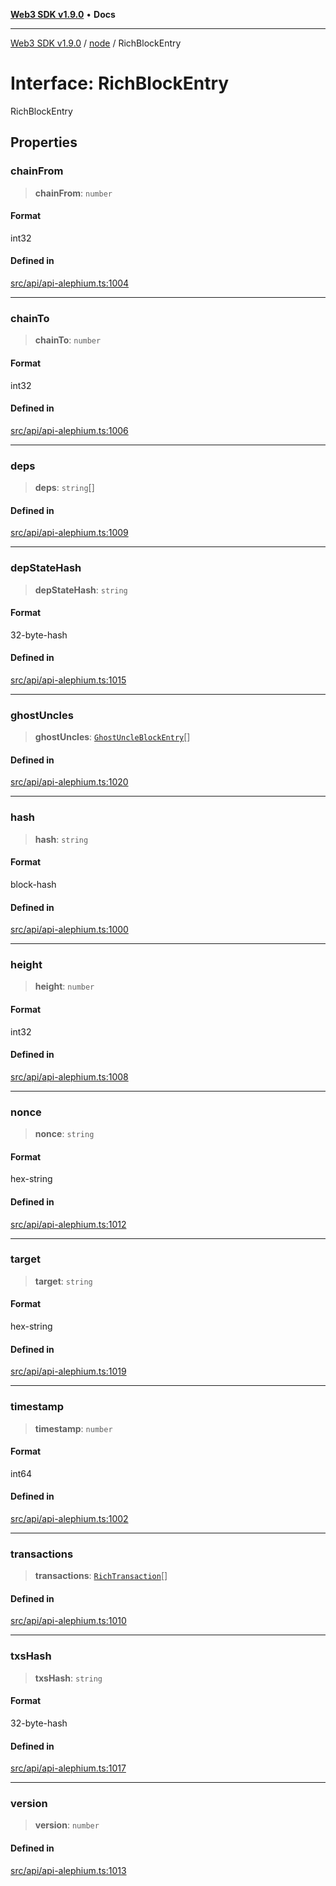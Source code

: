 [**Web3 SDK v1.9.0**](../../../README.md) • **Docs**

***

[Web3 SDK v1.9.0](../../../globals.md) / [node](../README.md) / RichBlockEntry

# Interface: RichBlockEntry

RichBlockEntry

## Properties

### chainFrom

> **chainFrom**: `number`

#### Format

int32

#### Defined in

[src/api/api-alephium.ts:1004](https://github.com/Mystic-Nayy/alephium-web3/blob/ee41f5e0e7d7fb0b155fe62f05b2ac03772895ca/packages/web3/src/api/api-alephium.ts#L1004)

***

### chainTo

> **chainTo**: `number`

#### Format

int32

#### Defined in

[src/api/api-alephium.ts:1006](https://github.com/Mystic-Nayy/alephium-web3/blob/ee41f5e0e7d7fb0b155fe62f05b2ac03772895ca/packages/web3/src/api/api-alephium.ts#L1006)

***

### deps

> **deps**: `string`[]

#### Defined in

[src/api/api-alephium.ts:1009](https://github.com/Mystic-Nayy/alephium-web3/blob/ee41f5e0e7d7fb0b155fe62f05b2ac03772895ca/packages/web3/src/api/api-alephium.ts#L1009)

***

### depStateHash

> **depStateHash**: `string`

#### Format

32-byte-hash

#### Defined in

[src/api/api-alephium.ts:1015](https://github.com/Mystic-Nayy/alephium-web3/blob/ee41f5e0e7d7fb0b155fe62f05b2ac03772895ca/packages/web3/src/api/api-alephium.ts#L1015)

***

### ghostUncles

> **ghostUncles**: [`GhostUncleBlockEntry`](GhostUncleBlockEntry.md)[]

#### Defined in

[src/api/api-alephium.ts:1020](https://github.com/Mystic-Nayy/alephium-web3/blob/ee41f5e0e7d7fb0b155fe62f05b2ac03772895ca/packages/web3/src/api/api-alephium.ts#L1020)

***

### hash

> **hash**: `string`

#### Format

block-hash

#### Defined in

[src/api/api-alephium.ts:1000](https://github.com/Mystic-Nayy/alephium-web3/blob/ee41f5e0e7d7fb0b155fe62f05b2ac03772895ca/packages/web3/src/api/api-alephium.ts#L1000)

***

### height

> **height**: `number`

#### Format

int32

#### Defined in

[src/api/api-alephium.ts:1008](https://github.com/Mystic-Nayy/alephium-web3/blob/ee41f5e0e7d7fb0b155fe62f05b2ac03772895ca/packages/web3/src/api/api-alephium.ts#L1008)

***

### nonce

> **nonce**: `string`

#### Format

hex-string

#### Defined in

[src/api/api-alephium.ts:1012](https://github.com/Mystic-Nayy/alephium-web3/blob/ee41f5e0e7d7fb0b155fe62f05b2ac03772895ca/packages/web3/src/api/api-alephium.ts#L1012)

***

### target

> **target**: `string`

#### Format

hex-string

#### Defined in

[src/api/api-alephium.ts:1019](https://github.com/Mystic-Nayy/alephium-web3/blob/ee41f5e0e7d7fb0b155fe62f05b2ac03772895ca/packages/web3/src/api/api-alephium.ts#L1019)

***

### timestamp

> **timestamp**: `number`

#### Format

int64

#### Defined in

[src/api/api-alephium.ts:1002](https://github.com/Mystic-Nayy/alephium-web3/blob/ee41f5e0e7d7fb0b155fe62f05b2ac03772895ca/packages/web3/src/api/api-alephium.ts#L1002)

***

### transactions

> **transactions**: [`RichTransaction`](RichTransaction.md)[]

#### Defined in

[src/api/api-alephium.ts:1010](https://github.com/Mystic-Nayy/alephium-web3/blob/ee41f5e0e7d7fb0b155fe62f05b2ac03772895ca/packages/web3/src/api/api-alephium.ts#L1010)

***

### txsHash

> **txsHash**: `string`

#### Format

32-byte-hash

#### Defined in

[src/api/api-alephium.ts:1017](https://github.com/Mystic-Nayy/alephium-web3/blob/ee41f5e0e7d7fb0b155fe62f05b2ac03772895ca/packages/web3/src/api/api-alephium.ts#L1017)

***

### version

> **version**: `number`

#### Defined in

[src/api/api-alephium.ts:1013](https://github.com/Mystic-Nayy/alephium-web3/blob/ee41f5e0e7d7fb0b155fe62f05b2ac03772895ca/packages/web3/src/api/api-alephium.ts#L1013)
